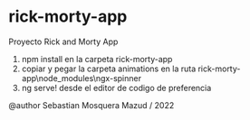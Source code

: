 # rick-morty-app
Proyecto Rick and Morty App

1. npm install en la carpeta rick-morty-app
2. copiar y pegar la carpeta animations en la ruta rick-morty-app\node_modules\ngx-spinner
3. ng serve! desde el editor de codigo de preferencia

@author Sebastian Mosquera Mazud / 2022
